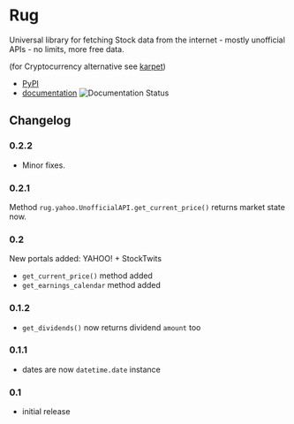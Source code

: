 # Rug

Universal library for fetching Stock data from the internet - mostly unofficial
APIs - no limits, more free data.

(for Cryptocurrency alternative see [karpet](https://github.com/im-n1/karpet))

* [PyPI](https://pypi.org/project/rug/)
* [documentation](https://rug.readthedocs.io/en/latest/) ![Documentation Status](https://readthedocs.org/projects/rug/badge/?version=latest)

## Changelog

### 0.2.2

* Minor fixes.

### 0.2.1

Method `rug.yahoo.UnofficialAPI.get_current_price()` returns market state now.

### 0.2

New portals added: YAHOO! + StockTwits

* `get_current_price()` method added
* `get_earnings_calendar` method added

### 0.1.2
* `get_dividends()` now returns dividend `amount` too

### 0.1.1
* dates are now `datetime.date` instance

### 0.1
* initial release
